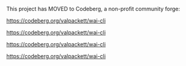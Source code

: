 This project has MOVED to Codeberg, a non-profit community forge:

https://codeberg.org/valpackett/wai-cli

https://codeberg.org/valpackett/wai-cli

https://codeberg.org/valpackett/wai-cli

https://codeberg.org/valpackett/wai-cli
